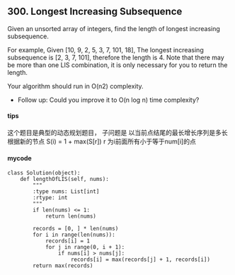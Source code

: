 ## 300. Longest Increasing Subsequence
Given an unsorted array of integers, find the length of longest increasing subsequence.

For example,
Given [10, 9, 2, 5, 3, 7, 101, 18],
The longest increasing subsequence is [2, 3, 7, 101], therefore the length is 4. Note that there may be more than one LIS combination, it is only necessary for you to return the length.

Your algorithm should run in O(n2) complexity.

- Follow up: Could you improve it to O(n log n) time complexity?

#### tips
这个题目是典型的动态规划题目， 子问题是 以当前点结尾的最长增长序列是多长 根据新的节点 S(i) = 1 + max(S[r])
r 为i前面所有小于等于num[i]的点

#### mycode

```
class Solution(object):
    def lengthOfLIS(self, nums):
        """
        :type nums: List[int]
        :rtype: int
        """
        if len(nums) <= 1:
            return len(nums)

        records = [0, ] * len(nums)
        for i in range(len(nums)):
            records[i] = 1
            for j in range(0, i + 1):
                if nums[i] > nums[j]:
                    records[i] = max(records[j] + 1, records[i])
        return max(records)
```
